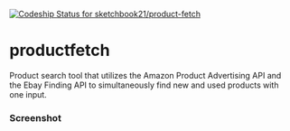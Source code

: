 [![Codeship Status for sketchbook21/product-fetch](https://app.codeship.com/projects/bddd31c0-572a-0137-2fd5-1a9663bf0318/status?branch=master)](https://app.codeship.com/projects/341646)

# productfetch
Product search tool that utilizes the Amazon Product Advertising API and the Ebay Finding API to simultaneously find new and used products with one input.

### Screenshot


